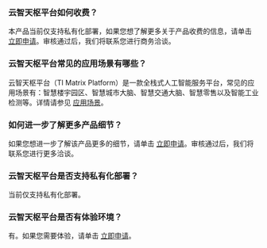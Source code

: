 ### 云智天枢平台如何收费？
本产品当前仅支持私有化部署，如果您想了解更多关于产品收费的信息，请单击 [立即申请](https://cloud.tencent.com/apply/p/wb0rypfnsbi)。审核通过后，我们将联系您进行商务洽谈。

### 云智天枢平台常见的应用场景有哪些？
云智天枢平台（TI Matrix Platform）是一款全栈式人工智能服务平台，常见的应用场景有：智慧楼宇园区、智慧城市大脑、智慧交通大脑、智慧零售以及智能工业检测等。详情请参见 [应用场景](https://cloud.tencent.com/document/product/1026/32123)。

### 如何进一步了解更多产品细节？
如果您想进一步了解该产品更多的细节，请单击 [立即申请](https://cloud.tencent.com/apply/p/wb0rypfnsbi)。审核通过后，我们将联系您进行更多洽谈。


### 云智天枢平台是否支持私有化部署？
当前仅支持私有化部署。

### 云智天枢平台是否有体验环境？
有。如果您需要体验，请单击 [立即申请](https://cloud.tencent.com/apply/p/wb0rypfnsbi)。
